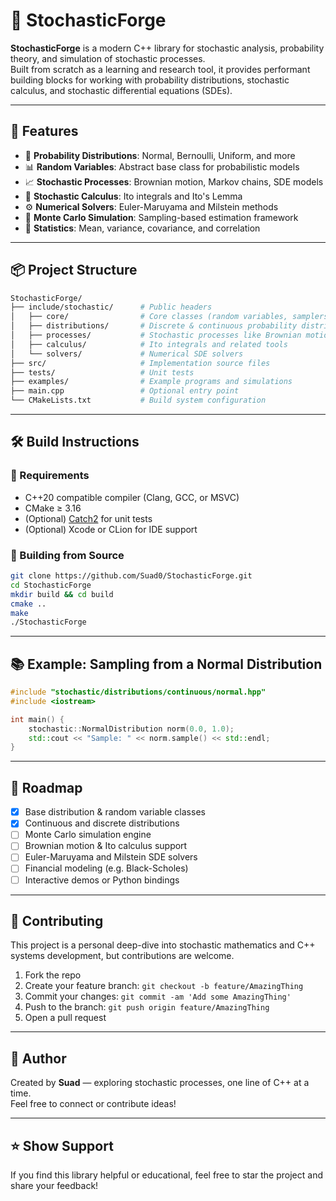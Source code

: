 # 🧪 StochasticForge

**StochasticForge** is a modern C++ library for stochastic analysis, probability theory, and simulation of stochastic processes.  
Built from scratch as a learning and research tool, it provides performant building blocks for working with probability distributions, stochastic calculus, and stochastic differential equations (SDEs).

---

## 🚀 Features

- 🎲 **Probability Distributions**: Normal, Bernoulli, Uniform, and more
- 📊 **Random Variables**: Abstract base class for probabilistic models
- 📈 **Stochastic Processes**: Brownian motion, Markov chains, SDE models
- 🔬 **Stochastic Calculus**: Ito integrals and Ito's Lemma
- ⚙️ **Numerical Solvers**: Euler-Maruyama and Milstein methods
- 🔁 **Monte Carlo Simulation**: Sampling-based estimation framework
- 🧠 **Statistics**: Mean, variance, covariance, and correlation

---

## 📦 Project Structure

```bash
StochasticForge/
├── include/stochastic/      # Public headers
│   ├── core/                # Core classes (random variables, samplers, etc.)
│   ├── distributions/       # Discrete & continuous probability distributions
│   ├── processes/           # Stochastic processes like Brownian motion
│   ├── calculus/            # Ito integrals and related tools
│   └── solvers/             # Numerical SDE solvers
├── src/                     # Implementation source files
├── tests/                   # Unit tests
├── examples/                # Example programs and simulations
├── main.cpp                 # Optional entry point
└── CMakeLists.txt           # Build system configuration
```

---

## 🛠️ Build Instructions

### 🔧 Requirements

- C++20 compatible compiler (Clang, GCC, or MSVC)
- CMake ≥ 3.16
- (Optional) [Catch2](https://github.com/catchorg/Catch2) for unit tests
- (Optional) Xcode or CLion for IDE support

### 🧱 Building from Source

```bash
git clone https://github.com/Suad0/StochasticForge.git
cd StochasticForge
mkdir build && cd build
cmake ..
make
./StochasticForge
```

---

## 📚 Example: Sampling from a Normal Distribution

```cpp
#include "stochastic/distributions/continuous/normal.hpp"
#include <iostream>

int main() {
    stochastic::NormalDistribution norm(0.0, 1.0);
    std::cout << "Sample: " << norm.sample() << std::endl;
}
```

---

## 🔭 Roadmap

- [x] Base distribution & random variable classes
- [x] Continuous and discrete distributions
- [ ] Monte Carlo simulation engine
- [ ] Brownian motion & Ito calculus support
- [ ] Euler-Maruyama and Milstein SDE solvers
- [ ] Financial modeling (e.g. Black-Scholes)
- [ ] Interactive demos or Python bindings

---

## 🤝 Contributing

This project is a personal deep-dive into stochastic mathematics and C++ systems development, but contributions are welcome.

1. Fork the repo
2. Create your feature branch: `git checkout -b feature/AmazingThing`
3. Commit your changes: `git commit -am 'Add some AmazingThing'`
4. Push to the branch: `git push origin feature/AmazingThing`
5. Open a pull request

---



## 👋 Author

Created by **Suad** — exploring stochastic processes, one line of C++ at a time.  
Feel free to connect or contribute ideas!

---

## ⭐️ Show Support

If you find this library helpful or educational, feel free to star the project and share your feedback!

